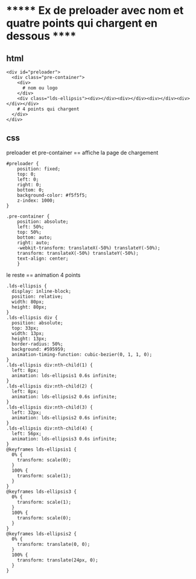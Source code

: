 # ***** Ex de preloader avec nom et quatre points qui chargent en dessous ****

## html

	<div id="preloader">
	  <div class="pre-container">
	    <div>
	      # nom ou logo
	    </div>
	    <div class="lds-ellipsis"><div></div><div></div><div></div><div></div></div>
	    # 4 points qui chargent
	  </div>
	</div>

## css

preloader et pre-container == affiche la page de chargement

	#preloader {
	    position: fixed;
	    top: 0;
	    left: 0;
	    right: 0;
	    bottom: 0;
	    background-color: #f5f5f5;
	    z-index: 1000;
	}

	.pre-container {
	    position: absolute;
	    left: 50%;
	    top: 50%;
	    bottom: auto;
	    right: auto;
	    -webkit-transform: translateX(-50%) translateY(-50%);
	    transform: translateX(-50%) translateY(-50%);
	    text-align: center;
		}

le reste == animation 4 points

	.lds-ellipsis {
	  display: inline-block;
	  position: relative;
	  width: 80px;
	  height: 80px;
	}
	.lds-ellipsis div {
	  position: absolute;
	  top: 33px;
	  width: 13px;
	  height: 13px;
	  border-radius: 50%;
	  background: #595959;
	  animation-timing-function: cubic-bezier(0, 1, 1, 0);
	}
	.lds-ellipsis div:nth-child(1) {
	  left: 8px;
	  animation: lds-ellipsis1 0.6s infinite;
	}
	.lds-ellipsis div:nth-child(2) {
	  left: 8px;
	  animation: lds-ellipsis2 0.6s infinite;
	}
	.lds-ellipsis div:nth-child(3) {
	  left: 32px;
	  animation: lds-ellipsis2 0.6s infinite;
	}
	.lds-ellipsis div:nth-child(4) {
	  left: 56px;
	  animation: lds-ellipsis3 0.6s infinite;
	}
	@keyframes lds-ellipsis1 {
	  0% {
	    transform: scale(0);
	  }
	  100% {
	    transform: scale(1);
	  }
	}
	@keyframes lds-ellipsis3 {
	  0% {
	    transform: scale(1);
	  }
	  100% {
	    transform: scale(0);
	  }
	}
	@keyframes lds-ellipsis2 {
	  0% {
	    transform: translate(0, 0);
	  }
	  100% {
	    transform: translate(24px, 0);
	  }
	}